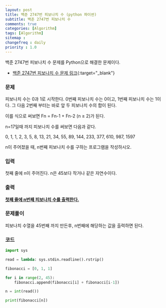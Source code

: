 ```yaml
---
layout: post
title: 백준 2747번 피보나치 수 (python 파이썬)
subtitle: 백준 2747번 피보나치 수
comments: true
categories: [Algorithm]
tags: [Algorithm]
sitemap :
changefreq : daily
priority : 1.0
---
```

백준 2747번 피보나치 수 문제를 Python으로 해결한 문제이다.  

* [백준 2747번 피보나치 수 문제 링크](https://www.acmicpc.net/problem/2747){:target="_blank"}


### 문제 
피보나치 수는 0과 1로 시작한다. 0번째 피보나치 수는 0이고, 1번째 피보나치 수는 1이다. 그 다음 2번째 부터는 바로 앞 두 피보나치 수의 합이 된다.

이를 식으로 써보면 Fn = Fn-1 + Fn-2 (n ≥ 2)가 된다.

n=17일때 까지 피보나치 수를 써보면 다음과 같다.

0, 1, 1, 2, 3, 5, 8, 13, 21, 34, 55, 89, 144, 233, 377, 610, 987, 1597

n이 주어졌을 때, n번째 피보나치 수를 구하는 프로그램을 작성하시오.


### 입력
첫째 줄에 n이 주어진다. n은 45보다 작거나 같은 자연수이다.


### 출력
**<u>첫째 줄에 n번째 피보나치 수를 출력한다.</u>**


### 문제풀이
피보나치 수열을 45번째 까지 만든후, n번째에 해당하는 값을 출력하면 된다.


### 코드
```python
import sys

read = lambda: sys.stdin.readline().rstrip()

fibonacci = [0, 1, 1]

for i in range(2, 45):
    fibonacci.append(fibonacci[i] + fibonacci[i-1])

n = int(read())

print(fibonacci[n])
```
